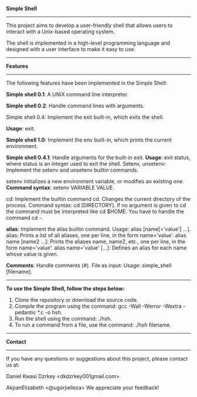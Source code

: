 **Simple Shell**
***
This project aims to develop a user-friendly shell that allows users to interact with a Unix-based operating system. 

The shell is implemented in a high-level programming language and designed with a user interface to make it easy to use.

***

**Features**
***
The following features have been implemented in the Simple Shell:

**Simple shell 0.1**: A UNIX command line interpreter.

**Simple shell 0.2**: Handle command lines with arguments.

Simple shell 0.4: Implement the exit built-in, which exits the shell. 

**Usage**: exit. 

**Simple shell 1.0**: Implement the env built-in, which prints the current environment.

**Simple shell 0.4.1**: Handle arguments for the built-in exit.
**Usage**: exit status, where status is an integer used to exit the shell.
Setenv, unsetenv: Implement the setenv and unsetenv builtin commands.

setenv initializes a new environment variable, or modifies an existing one. 
**Command syntax**: setenv VARIABLE VALUE. 

cd: Implement the builtin command cd. Changes the current directory of the process.
Command syntax: cd [DIRECTORY]. If no argument is given to cd the command must be interpreted like cd $HOME. 
You have to handle the command cd -. 

**alias**: Implement the alias builtin command. 
Usage: alias [name[='value'] ...]. 
alias: Prints a list of all aliases, one per line, in the form name='value'.
alias name [name2 ...]: Prints the aliases name, name2, etc., one per line, in the form name='value'.
alias name='value' [...]: Defines an alias for each name whose value is given. 

**Comments**: Handle comments (#).
File as input: Usage: 
simple_shell [filename]. 

***

**To use the Simple Shell, follow the steps below:**

1. Clone the repository or download the source code.
2. Compile the program using the command: gcc -Wall -Werror -Wextra -pedantic *.c -o hsh.
3. Run the shell using the command: ./hsh.
4. To run a command from a file, use the command: ./hsh filename.

***
**Contact**
***
If you have any questions or suggestions about this project, please contact us at:

Daniel Kwasi Dzrkey <dkdzrkey001gmail.com>

AkpanElizabeth <@ugorjielleza>
We appreciate your feedback!
